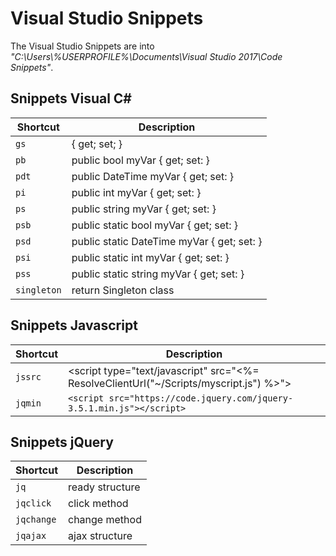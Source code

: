 # Visual Studio Snippets<br>

The Visual Studio Snippets are into *"C:\Users\\%USERPROFILE%\Documents\Visual Studio 2017\Code Snippets"*.<br>

## Snippets Visual C#

| Shortcut | Description |
| -------- | ---- |
| `gs` | { get; set; } |
| `pb` | public bool myVar { get; set: } |
| `pdt` | public DateTime myVar { get; set: } |
| `pi` | public int myVar { get; set: } |
| `ps` | public string myVar { get; set: } |
| `psb` | public static bool myVar { get; set: } |
| `psd` | public static DateTime myVar { get; set: } |
| `psi` | public static int myVar { get; set: } |
| `pss` | public static string myVar { get; set: } |
| `singleton` | return Singleton class |


## Snippets Javascript

| Shortcut | Description |
| -------- | ---- |
| `jssrc` | <script type="text/javascript" src="<%= ResolveClientUrl("~/Scripts/myscript.js") %>"></script> |
| `jqmin` | `<script src="https://code.jquery.com/jquery-3.5.1.min.js"></script>` |


## Snippets jQuery

| Shortcut | Description |
| -------- | ---- |
| `jq` | ready structure |
| `jqclick` | click method |
| `jqchange` | change method |
| `jqajax` | ajax structure |

